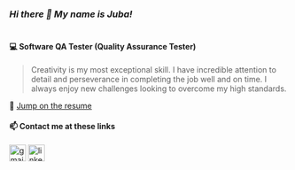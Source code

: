 ### *Hi there 👋 My name is Juba!*
#
#### 💻 **Software QA Tester (Quality Assurance Tester)**

> Creativity is my most exceptional skill. I have incredible attention to detail and perseverance in completing the job well and on time. I always enjoy new challenges looking to overcome my high standards.

📄 [Jump on the resume](https://github.com/juba97/Resume)

#### 📫 Contact me at these links
[<img src='https://upload.wikimedia.org/wikipedia/commons/thumb/7/7e/Gmail_icon_%282020%29.svg/512px-Gmail_icon_%282020%29.svg.png' alt='gmail' height='30'>](mailto:jubikokoguashvili97@gmail.com) [<img src='https://icons.veryicon.com/png/Internet%20%26%20Web/Simple%201/linkedin.png' alt='linkedin' height='30'>](https://www.linkedin.com/in/jubakoguashvili/) 
